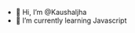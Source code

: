 - 👋 Hi, I’m @Kaushaljha
- 🌱 I’m currently learning Javascript

<!---
RoyleKaushal/RoyleKaushal is a ✨ special ✨ repository because its `README.md` (this file) appears on your GitHub profile.
You can click the Preview link to take a look at your changes.
--->
